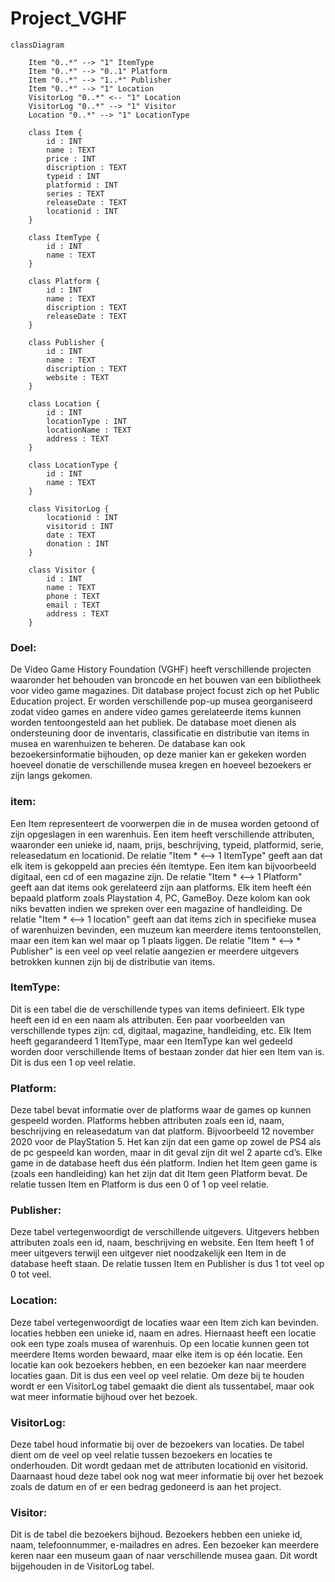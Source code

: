 # Project_VGHF

``` mermaid
classDiagram

    Item "0..*" --> "1" ItemType
    Item "0..*" --> "0..1" Platform
    Item "0..*" --> "1..*" Publisher
    Item "0..*" --> "1" Location
    VisitorLog "0..*" <-- "1" Location
    VisitorLog "0..*" --> "1" Visitor
    Location "0..*" --> "1" LocationType

    class Item {
        id : INT
        name : TEXT
        price : INT
        discription : TEXT
        typeid : INT
        platformid : INT
        series : TEXT
        releaseDate : TEXT
        locationid : INT
    }

    class ItemType {
        id : INT
        name : TEXT
    }

    class Platform {
        id : INT
        name : TEXT
        discription : TEXT
        releaseDate : TEXT
    }
    
    class Publisher {
        id : INT
        name : TEXT
        discription : TEXT
        website : TEXT
    }
    
    class Location {
        id : INT
        locationType : INT
        locationName : TEXT
        address : TEXT
    }
    
    class LocationType {
        id : INT
        name : TEXT
    }

    class VisitorLog {
        locationid : INT
        visitorid : INT
        date : TEXT
        donation : INT
    }
    
    class Visitor {
        id : INT
        name : TEXT
        phone : TEXT
        email : TEXT
        address : TEXT
    }       
 ```
### Doel:
De Video Game History Foundation (VGHF) heeft verschillende projecten waaronder het behouden van broncode en het bouwen van een bibliotheek voor video game magazines. Dit database project focust zich op het Public Education project. Er worden verschillende pop-up musea georganiseerd zodat video games en andere video games gerelateerde items kunnen worden tentoongesteld aan het publiek. De database moet dienen als ondersteuning door de inventaris, classificatie en distributie van items in musea  en warenhuizen te beheren. De database kan ook bezoekersinformatie bijhouden, op deze manier kan er gekeken worden hoeveel donatie de verschillende musea kregen en hoeveel bezoekers er zijn langs gekomen.
 
### item:
Een Item representeert de voorwerpen die in de musea worden getoond of zijn opgeslagen in een warenhuis. Een item heeft verschillende attributen, waaronder een unieke id, naam, prijs, beschrijving, typeid, platformid, serie, releasedatum en locationid. De relatie "Item * <--> 1 ItemType" geeft aan dat elk item is gekoppeld aan precies één itemtype. Een item kan bijvoorbeeld digitaal, een cd of een magazine zijn. De relatie "Item * <--> 1 Platform" geeft aan dat items ook gerelateerd zijn aan platforms. Elk item heeft één bepaald platform zoals Playstation 4, PC, GameBoy. Deze kolom kan ook niks bevatten indien we spreken over een magazine of handleiding. De relatie "Item * <--> 1 location" geeft aan dat items zich in specifieke musea of warenhuizen bevinden, een muzeum kan meerdere items tentoonstellen, maar een item kan wel maar op 1 plaats liggen. De relatie "Item * <--> * Publisher" is een veel op veel relatie aangezien er meerdere uitgevers betrokken kunnen zijn bij de distributie van items.

### ItemType:
Dit is een tabel die de verschillende types van items definieert. Elk type heeft een id en een naam als attributen. Een paar voorbeelden van verschillende types zijn: cd, digitaal, magazine, handleiding, etc. Elk Item heeft gegarandeerd 1 ItemType, maar een ItemType kan wel gedeeld worden door verschillende Items of bestaan zonder dat hier een Item van is. Dit is dus een 1 op veel relatie.

### Platform:
Deze tabel bevat informatie over de platforms waar de games op kunnen gespeeld worden. Platforms hebben attributen zoals een id, naam, beschrijving en releasedatum van dat platform. Bijvoorbeeld 12 november 2020 voor de PlayStation 5. Het kan zijn dat een game op zowel de PS4 als de pc gespeeld kan worden, maar in dit geval zijn dit wel 2 aparte cd’s. Elke game in de database heeft dus één platform. Indien het Item geen game is (zoals een handleiding) kan het zijn dat dit Item geen Platform bevat. De relatie tussen Item en Platform is dus een 0 of 1 op veel relatie.

### Publisher:
Deze tabel vertegenwoordigt de verschillende uitgevers. Uitgevers hebben attributen zoals een id, naam, beschrijving en website. Een Item heeft 1 of meer uitgevers terwijl een uitgever niet noodzakelijk een Item in de database heeft staan. De relatie tussen Item en Publisher is dus 1 tot veel op 0 tot veel. 

### Location:
Deze tabel vertegenwoordigt de locaties waar een Item zich kan bevinden. locaties hebben een unieke id, naam en adres. Hiernaast heeft een locatie ook een type zoals musea of warenhuis. Op een locatie kunnen geen tot meerdere Items worden bewaard, maar elke item is op één locatie. Een locatie kan ook bezoekers hebben, en een bezoeker kan naar meerdere locaties gaan. Dit is dus een veel op veel relatie. Om deze bij te houden wordt er een VisitorLog tabel gemaakt die dient als tussentabel, maar ook wat meer informatie bijhoud over het bezoek.

### VisitorLog:
Deze tabel houd informatie bij over de bezoekers van locaties. De tabel dient om de veel op veel relatie tussen bezoekers en locaties te onderhouden. Dit wordt gedaan met de attributen locationid en visitorid. Daarnaast houd deze tabel ook nog wat meer informatie bij over het bezoek zoals de datum en of er een bedrag gedoneerd is aan het project.

### Visitor:
Dit is de tabel die bezoekers bijhoud. Bezoekers hebben een unieke id, naam, telefoonnummer, e-mailadres en adres. Een bezoeker kan meerdere keren naar een museum gaan of naar verschillende musea gaan. Dit wordt bijgehouden in de VisitorLog tabel.

